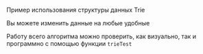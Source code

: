 Пример использования структуры данных Trie


Вы можете изменить данные на любые удобные


Работу всего алгоритма можно проверить, как визуально, так и программно с помощью функции `trieTest`
